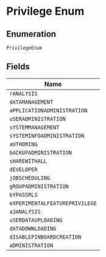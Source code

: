 
# Privilege Enum

## Enumeration

`PrivilegeEnum`

## Fields

| Name |
|  --- |
| `rANALYSIS` |
| `dATAMANAGEMENT` |
| `aPPLICATIONADMINISTRATION` |
| `uSERADMINISTRATION` |
| `sYSTEMMANAGEMENT` |
| `sYSTEMINFOADMINISTRATION` |
| `aUTHORING` |
| `bACKUPADMINISTRATION` |
| `sHAREWITHALL` |
| `dEVELOPER` |
| `jOBSCHEDULING` |
| `gROUPADMINISTRATION` |
| `bYPASSRLS` |
| `eXPERIMENTALFEATUREPRIVILEGE` |
| `a3ANALYSIS` |
| `uSERDATAUPLOADING` |
| `dATADOWNLOADING` |
| `dISABLEPINBOARDCREATION` |
| `aDMINISTRATION` |

